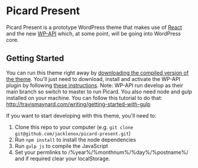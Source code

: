 Picard Present
==============

Picard Present is a prototype WordPress theme that makes use of [React](http://facebook.github.io/react/) and the new [WP-API](http://wp-api.org/) which, at some point, will be going into WordPress core.

## Getting Started

You can run this theme right away by [downloading the compiled version of the theme](http://picardtheme.com/wp-content/uploads/2015/03/picard-present.zip). You'll just need to download, install and activate the WP-API plugin by following [these instructions](https://github.com/WP-API/WP-API/tree/master#installation).
Note: WP-API run develop as their main branch so switch to master to run Picard.
You also need node and gulp installed on your machine. You can follow this tutorial to do that: http://travismaynard.com/writing/getting-started-with-gulp

If you want to start developing with this theme, you'll need to:

1. Clone this repo to your computer (e.g. `git clone git@github.com/jacklenox/picard-present.git`)
1. Run `npm install` to install the node dependencies
1. Run `gulp js` to compile the JavaScript
1. Set your permlinks to /%year%/%monthnum%/%day%/%postname%/ and if required clear your localStorage.